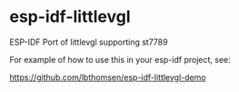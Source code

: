 # esp-idf-littlevgl
ESP-IDF Port of littlevgl supporting st7789

For example of how to use this in your esp-idf project, see:

https://github.com/lbthomsen/esp-idf-littlevgl-demo

